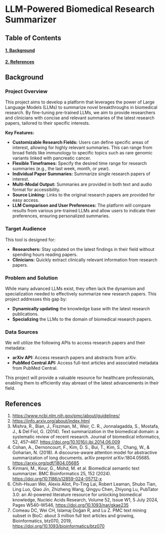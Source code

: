 # **LLM-Powered Biomedical Research Summarizer**

## Table of Contents 
#### [1. Background](#background)
#### [2. References](#references)


<a id="background"></a>
## **Background**
### **Project Overview**

This project aims to develop a platform that leverages the power of Large Language Models (LLMs) to summarize novel breakthroughs in biomedical research. By fine-tuning pre-trained LLMs, we aim to provide researchers and clinicians with concise and relevant summaries of the latest research papers, tailored to their specific interests.

**Key Features:**

* **Customizable Research Fields:** Users can define specific areas of interest, allowing for highly relevant summaries. This can range from broad fields like immunology to specific topics such as rare genomic variants linked with pancreatic cancer.  
* **Flexible Timeframes:** Specify the desired time range for research summaries (e.g., the last week, month, or year).  
* **Individual Paper Summaries:** Summarize single research papers of interest.  
* **Multi-Modal Output:** Summaries are provided in both text and audio format for accessibility.  
* **Source Linking:** Links to the original research papers are provided for easy access.  
* **LLM Comparison and User Preferences:** The platform will compare results from various pre-trained LLMs and allow users to indicate their preferences, ensuring personalized summaries.

### **Target Audience**

This tool is designed for:

* **Researchers:** Stay updated on the latest findings in their field without spending hours reading papers.  
* **Clinicians:** Quickly extract clinically relevant information from research papers.

### **Problem and Solution**

While many advanced LLMs exist, they often lack the dynamism and specialization needed to effectively summarize new research papers. This project addresses this gap by:

* **Dynamically updating** the knowledge base with the latest research publications.  
* **Specializing** the LLMs to the domain of biomedical research papers.

### **Data Sources**

We will utilize the following APIs to access research papers and their metadata:

* **arXiv API:** Access research papers and abstracts from arXiv.  
* **PubMed Central API:** Access full-text articles and associated metadata from PubMed Central.

This project will provide a valuable resource for healthcare professionals, enabling them to efficiently stay abreast of the latest advancements in their field.


<a id="referenecs"></a>
## References

1. https://www.ncbi.nlm.nih.gov/pmc/about/guidelines/ 
2. https://info.arxiv.org/about/index.html
3. Mishra, R., Bian, J., Fiszman, M., Weir, C. R., Jonnalagadda, S., Mostafa, J., & Del Fiol, G. (2014). Text summarization in the biomedical domain: a systematic review of recent research. Journal of biomedical informatics, 52, 457–467. https://doi.org/10.1016/j.jbi.2014.06.009
4. Cohan, A., Dernoncourt, F., Kim, D. S., Bui, T., Kim, S., Chang, W., & Goharian, N. (2018). A discourse-aware attention model for abstractive summarization of long documents. arXiv preprint arXiv:1804.05685. https://arxiv.org/pdf/1804.05685
5. Kirmani, M., Kour, G., Mohd, M. et al. Biomedical semantic text summarizer. BMC Bioinformatics 25, 152 (2024). https://doi.org/10.1186/s12859-024-05712-x
6. Chih-Hsuan Wei, Alexis Allot, Po-Ting Lai, Robert Leaman, Shubo Tian, Ling Luo, Qiao Jin, Zhizheng Wang, Qingyu Chen, Zhiyong Lu, PubTator 3.0: an AI-powered literature resource for unlocking biomedical knowledge, Nucleic Acids Research, Volume 52, Issue W1, 5 July 2024, Pages W540–W546, https://doi.org/10.1093/nar/gkae235
7. Comeau DC, Wei CH, Islamaj Doğan R, and Lu Z. PMC text mining subset in BioC: about 3 million full text articles and growing, Bioinformatics, btz070, 2019, https://doi.org/10.1093/bioinformatics/btz070
